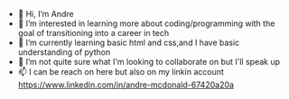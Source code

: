 - 👋 Hi, I’m Andre
- 👀 I’m interested in learning more about coding/programming with the goal of transitioning into a career in tech
- 🌱 I’m currently learning basic html and css,and I have basic understanding of python
- 💞️ I’m not quite sure what I'm looking to collaborate on but I'll speak up 
- 📫 I can be reach on here but also on my linkin account 
https://www.linkedin.com/in/andre-mcdonald-67420a20a
<!---
ADmcdon/ADmcdon is a ✨ special ✨ repository because its `README.md` (this file) appears on your GitHub profile.
You can click the Preview link to take a look at your changes.
--->
